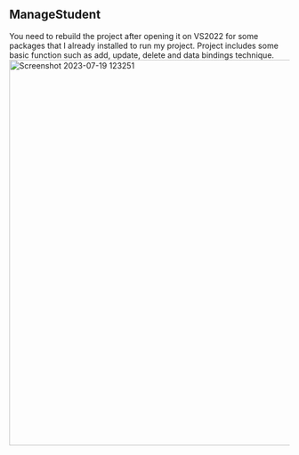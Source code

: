 ## ManageStudent
You need to rebuild the project after opening it on VS2022 for some packages that I already installed to run my project.
Project includes some basic function such as add, update, delete and data bindings technique.
<img width="693" alt="Screenshot 2023-07-19 123251" src="https://github.com/baosetsuna123/ManageStudent/assets/135978806/7141384f-711a-4580-b80e-8355b3b824b7">

